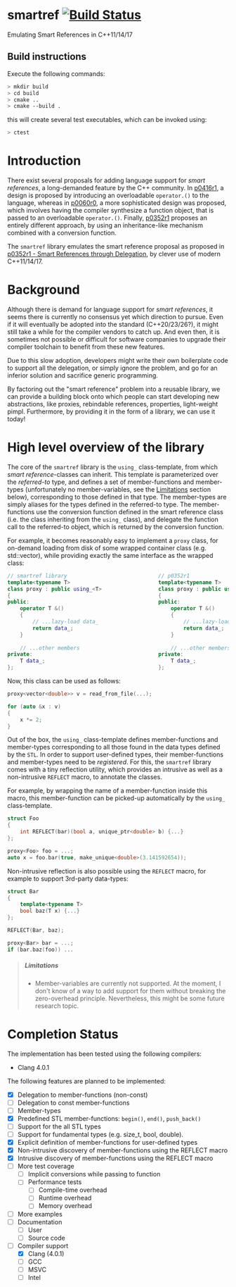# smartref [![Build Status](https://travis-ci.org/erikvalkering/smartref.svg?branch=master)](https://travis-ci.org/erikvalkering/smartref)
Emulating Smart References in C++11/14/17

## Build instructions
Execute the following commands:
```bash
> mkdir build
> cd build
> cmake ..
> cmake --build .
```

this will create several test executables, which can be invoked using:
```bash
> ctest
```

# Introduction

There exist several proposals for adding language support for _smart references_, a long-demanded feature by the C++ community. In [p0416r1](https://wg21.link/p0416r1), a design is proposed by introducing an overloadable `operator.()` to the language, whereas in [p0060r0](https://wg21.link/p0060r0), a more sophisticated design was proposed, which involves having the compiler synthesize a function object, that is passed to an overloadable `operator.()`. Finally, [p0352r1](https://wg21.link/p0352r1) proposes an entirely different approach, by using an inheritance-like mechanism combined with a conversion function.

The `smartref` library emulates the smart reference proposal as proposed in [p0352r1 - Smart References through Delegation](https://wg21.link/p0352r1), by clever use of modern C++11/14/17.

# Background

Although there is demand for language support for _smart references_, it seems there is currently no consensus yet which direction to pursue. Even if it will eventually be adopted into the standard (C++20/23/26?), it might still take a while for the compiler vendors to catch up. And even then, it is sometimes not possible or difficult for software companies to upgrade their compiler toolchain to benefit from these new features.

Due to this slow adoption, developers might write their own boilerplate code to support all the delegation, or simply ignore the problem, and go for an inferior solution and sacrifice generic programming.

By factoring out the "smart reference" problem into a reusable library, we can provide a building block onto which people can start developing new abstractions, like proxies, rebindable references, properties, light-weight pimpl. Furthermore, by providing it in the form of a library, we can use it today!

# High level overview of the library

The core of the `smartref` library is the `using_` class-template, from which _smart reference_-classes can inherit. This template is parameterized over the _referred-to_ type, and defines a set of member-functions and member-types (unfortunately no member-variables, see the [Limitations](#limitations) section below), corresponding to those defined in that type. The member-types are simply aliases for the types defined in the referred-to type. The member-functions use the conversion function defined in the smart reference class (i.e. the class inheriting from the `using_` class), and delegate the function call to the referred-to object, which is returned by the conversion function.

For example, it becomes reasonably easy to implement a `proxy` class, for on-demand loading from disk of some wrapped container class (e.g. std::vector), while providing exactly the same interface as the wrapped class:
```c++
// smartref library                             // p0352r1
template<typename T>                            template<typename T>
class proxy : public using_<T>                  class proxy : public using T
{                                               {
public:                                         public:
    operator T &()                                  operator T &()
    {                                               {
        // ...lazy-load data_                           // ...lazy-load data_
        return data_;                                   return data_;
    }                                               }
    
    // ...other members                             // ...other members
private:                                        private:
    T data_;                                        T data_;
};                                              };
```

Now, this class can be used as follows:
```c++
proxy<vector<double>> v = read_from_file(...);

for (auto &x : v)
{
    x *= 2;
}
```

Out of the box, the `using_` class-template defines member-functions and member-types corresponding to all those found in the data types defined by the `STL`. In order to support user-defined types, their member-functions and member-types need to be _registered_. For this, the `smartref` library comes with a tiny reflection utility, which provides an intrusive as well as a non-intrusive `REFLECT` macro, to annotate the classes.

For example, by wrapping the name of a member-function inside this macro, this member-function can be picked-up automatically by the `using_` class-template.

```c++
struct Foo
{
    int REFLECT(bar)(bool a, unique_ptr<double> b) {...}
};

proxy<Foo> foo = ...;
auto x = foo.bar(true, make_unique<double>(3.141592654));
```

Non-intrusive reflection is also possible using the `REFLECT` macro, for example to support 3rd-party data-types:

```c++
struct Bar
{
    template<typename T>
    bool baz(T x) {...}
};

REFLECT(Bar, baz);

proxy<Bar> bar = ...;
if (bar.baz(foo)) ...
```

> ##### Limitations
> - Member-variables are currently not supported. At the moment, I don't know of a way to add support for them without breaking the zero-overhead principle. Nevertheless, this might be some future research topic.

# Completion Status

The implementation has been tested using the following compilers:
- Clang 4.0.1

The following features are planned to be implemented:
- [x] Delegation to member-functions (non-const)
- [ ] Delegation to const member-functions
- [ ] Member-types
- [x] Predefined STL member-functions: `begin()`, `end()`, `push_back()`
- [ ] Support for the all STL types
- [ ] Support for fundamental types (e.g. size_t, bool, double).
- [x] Explicit definition of member-functions for user-defined types
- [x] Non-intrusive discovery of member-functions using the REFLECT macro
- [x] Intrusive discovery of member-functions using the REFLECT macro
- [ ] More test coverage
  - [ ] Implicit conversions while passing to function
  - [ ] Performance tests
    - [ ] Compile-time overhead
    - [ ] Runtime overhead
    - [ ] Memory overhead
- [ ] More examples
- [ ] Documentation
    - [ ] User
    - [ ] Source code
- [ ] Compiler support
    - [x] Clang (4.0.1)
    - [ ] GCC
    - [ ] MSVC
    - [ ] Intel
